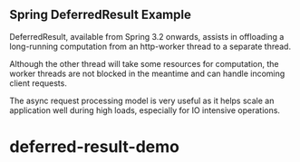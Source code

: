 ## Spring DeferredResult Example

DeferredResult, available from Spring 3.2 onwards, assists in offloading a long-running computation from an http-worker thread to a separate thread.

Although the other thread will take some resources for computation, the worker threads are not blocked in the meantime and can handle incoming client requests.

The async request processing model is very useful as it helps scale an application well during high loads, especially for IO intensive operations.

# deferred-result-demo
